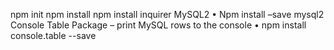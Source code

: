 npm init
npm install
npm install inquirer
MySQL2
•	Npm install –save mysql2
Console Table Package – print MySQL rows to the console
•	npm install console.table --save
